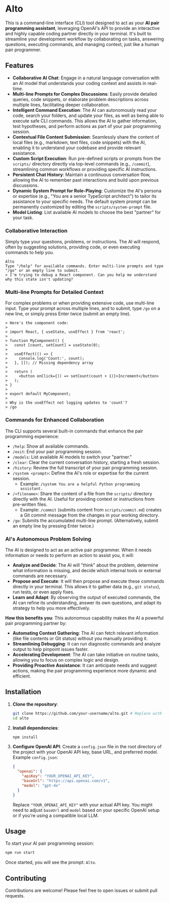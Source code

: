 # Alto

This is a command-line interface (CLI) tool designed to act as your **AI pair programming assistant**, leveraging OpenAI's API to provide an interactive and highly capable coding partner directly in your terminal. It's built to streamline your development workflow by collaborating on tasks, answering questions, executing commands, and managing context, just like a human pair programmer.

## Features

*   **Collaborative AI Chat**: Engage in a natural language conversation with an AI model that understands your coding context and assists in real-time.
*   **Multi-line Prompts for Complex Discussions**: Easily provide detailed queries, code snippets, or elaborate problem descriptions across multiple lines, facilitating deeper collaboration.
*   **Intelligent Command Execution**: The AI can autonomously read your code, search your folders, and update your files, as well as being able to execute safe CLI commands. This allows the AI to gather information, test hypotheses, and perform actions as part of your pair programming session.
*   **Contextual File Content Submission**: Seamlessly share the content of local files (e.g., markdown, text files, code snippets) with the AI, enabling it to understand your codebase and provide relevant assistance.
*   **Custom Script Execution**: Run pre-defined scripts or prompts from the `scripts/` directory directly via top-level commands (e.g., `/commit`), streamlining common workflows or providing specific AI instructions.
*   **Persistent Chat History**: Maintain a continuous conversation flow, allowing the AI to remember past interactions and build upon previous discussions.
*   **Dynamic System Prompt for Role-Playing**: Customize the AI's persona or expertise (e.g., "You are a senior TypeScript architect") to tailor its assistance to your specific needs. The default system prompt can be permanently customized by editing the `scripts/system-prompt` file.
*   **Model Listing**: List available AI models to choose the best "partner" for your task.

### Collaborative Interaction

Simply type your questions, problems, or instructions. The AI will respond, often by suggesting solutions, providing code, or even executing commands to help you.

```
Alto
Type "/help" for available commands. Enter multi-line prompts and type "/go" or an empty line to submit.
> I'm trying to debug a React component. Can you help me understand why this state isn't updating?
```

### Multi-line Prompts for Detailed Context

For complex problems or when providing extensive code, use multi-line input. Type your prompt across multiple lines, and to submit, type `/go` on a new line, or simply press Enter twice (submit an empty line).

```
> Here's the component code:
>
> import React, { useState, useEffect } from 'react';
>
> function MyComponent() {
>   const [count, setCount] = useState(0);
>
>   useEffect(() => {
>     console.log('Count:', count);
>   }, []); // Missing dependency array
>
>   return (
>     <button onClick={() => setCount(count + 1)}>Increment</button>
>   );
> }
>
> export default MyComponent;
>
> Why is the useEffect not logging updates to 'count'?
> /go
```

### Commands for Enhanced Collaboration

The CLI supports several built-in commands that enhance the pair programming experience:

*   `/help`: Show all available commands.
*   `/exit`: End your pair programming session.
*   `/models`: List available AI models to switch your "partner."
*   `/clear`: Clear the current conversation history, starting a fresh session.
*   `/history`: Review the full transcript of your pair programming session.
*   `/system <prompt>`: Define the AI's role or expertise for the current session.
    *   Example: `/system You are a helpful Python programming assistant.`
*   `/<filename>`: Share the content of a file from the `scripts/` directory directly with the AI. Useful for providing context or instructions from pre-written files.
    *   Example: `/commit` (submits content from `scripts/commit.md`) creates a Git commit message from the changes in your working directory.
*   `/go`: Submits the accumulated multi-line prompt. (Alternatively, submit an empty line by pressing Enter twice.)

### AI's Autonomous Problem Solving

The AI is designed to act as an active pair programmer. When it needs information or needs to perform an action to assist you, it will:

*   **Analyze and Decide**: The AI will "think" about the problem, determine what information is missing, and decide which internal tools or external commands are necessary.
*   **Propose and Execute**: It will then propose and execute these commands directly in your terminal. This allows it to gather data (e.g., `git status`), run tests, or even apply fixes.
*   **Learn and Adapt**: By observing the output of executed commands, the AI can refine its understanding, answer its own questions, and adapt its strategy to help you more effectively.

**How this benefits you**:
This autonomous capability makes the AI a powerful pair programming partner by:
*   **Automating Context Gathering**: The AI can fetch relevant information (like file contents or Git status) without you manually providing it.
*   **Streamlining Debugging**: It can run diagnostic commands and analyze output to help pinpoint issues faster.
*   **Accelerating Development**: The AI can take initiative on routine tasks, allowing you to focus on complex logic and design.
*   **Providing Proactive Assistance**: It can anticipate needs and suggest actions, making the pair programming experience more dynamic and efficient.

## Installation

1.  **Clone the repository**:
    ```bash
    git clone https://github.com/your-username/alto.git # Replace with actual repo URL
    cd alto
    ```

2.  **Install dependencies**:
    ```bash
    npm install
    ```

3.  **Configure OpenAI API**:
    Create a `config.json` file in the root directory of the project with your OpenAI API key, base URL, and preferred model.
    Example `config.json`:
    ```json
    {
      "openai": {
        "apiKey": "YOUR_OPENAI_API_KEY",
        "baseUrl": "https://api.openai.com/v1",
        "model": "gpt-4o"
      }
    }
    ```
    Replace `"YOUR_OPENAI_API_KEY"` with your actual API key. You might need to adjust `baseUrl` and `model` based on your specific OpenAI setup or if you're using a compatible local LLM.

## Usage

To start your AI pair programming session:

```bash
npm run start
```

Once started, you will see the prompt: `Alto`.

## Contributing

Contributions are welcome! Please feel free to open issues or submit pull requests.
